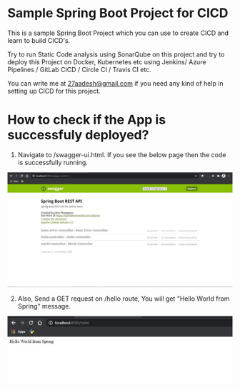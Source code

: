 # Sample Spring Boot Project for CICD
This is a sample Spring Boot Project which you can use to create CICD and learn to build CICD's.

Try to run Static Code analysis using SonarQube on this project and try to deploy this Project on Docker, Kubernetes etc using Jenkins/ Azure Pipelines / GitLab CICD / Circle CI / Travis CI etc.

You can write me at 27aadesh@gmail.com if you need any kind of help in setting up CICD for this project.

# How to check if the App is successfuly deployed?

1. Navigate to /swagger-ui.html. If you see the below page then the code is successfully running.

![alt text](https://github.com/27aadesh/sample-spring-boot-project-for-cicd/blob/master/screenshots/1.JPG)

2. Also, Send a GET request on /hello route, You will get "Hello World from Spring" message.

![alt text](https://github.com/27aadesh/sample-spring-boot-project-for-cicd/blob/master/screenshots/2.JPG)

